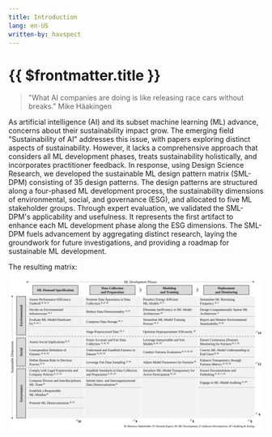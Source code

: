 ```yaml
---
title: Introduction
lang: en-US
written-by: havspect
---
```


# {{ $frontmatter.title }}

> "What AI companies are doing is like releasing race cars without breaks."
> Mike Häakingen

As artificial intelligence (AI) and its subset machine learning (ML) advance, concerns about their sustainability impact grow. The emerging field "Sustainability of AI" addresses this issue, with papers exploring distinct aspects of sustainability. However, it lacks a comprehensive approach that considers all ML development phases, treats sustainability holistically, and incorporates practitioner feedback. In response, using Design Science Research, we developed the sustainable ML design pattern matrix (SML-DPM) consisting of 35 design patterns. The design patterns are structured along a four-phased ML development process, the sustainability dimensions of environmental, social, and governance (ESG), and allocated to five ML stakeholder groups. Through expert evaluation, we validated the SML-DPM's applicability and usefulness. It represents the first artifact to enhance each ML development phase along the ESG dimensions. The SML-DPM fuels advancement by aggregating distinct research, laying the groundwork for future investigations, and providing a roadmap for sustainable ML development.

The resulting matrix: 

![SML-DPM](./SML-DPM.svg)